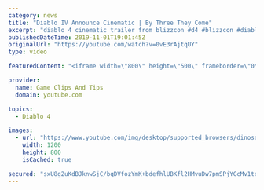 ```yaml
---
category: news
title: "Diablo IV Announce Cinematic | By Three They Come"
excerpt: "diablo 4 cinematic trailer from blizzcon #d4 #blizzcon #diablo."
publishedDateTime: 2019-11-01T19:01:45Z
originalUrl: "https://youtube.com/watch?v=0vE3rAjtqUY"
type: video

featuredContent: "<iframe width=\"800\" height=\"500\" frameborder=\"0\" src=\"https://www.youtube.com/embed/0vE3rAjtqUY\" allow=\"accelerometer; autoplay; encrypted-media; gyroscope; picture-in-picture\" allowfullscreen></iframe>"

provider:
  name: Game Clips And Tips
  domain: youtube.com

topics:
  - Diablo 4

images:
  - url: "https://www.youtube.com/img/desktop/supported_browsers/dinosaur.png"
    width: 1200
    height: 800
    isCached: true

secured: "sxU8g2uKdBJknwSjC/bqDVfozYmK+bdefhlUBKfl2HMvuDw7pmSPjYGcMv1tqP4YJVcc8s0fl7qSCEUyX1dtCZbDeJ4Qwp2mriJbplB7LA3PUsW/zUhDMkMddULEtl4gbkx9mMqG883Nlr0MmPCbFHi6YM6zxFXlKaBLtiHHxr4bhMOeVw9K6feYwJt20YINiq1B1lcEzQC1Q9eeTwQSVLMhF2HF+Lq3kLnXoqIh3Dei/P+qy5ie6cpCvAtTeTgM6Ifd+ybtVKfVn8GJ2PcscTzJTKpcTg5gM/g6a+jRF4z3DEpN+Xcmva84Hn3CMryRvBB/mRjpLcv0xLAMCIV1G1FyqBL7Ofh9530vF0ONbEooy0uVo1WhI/01m1H3OwlAx29gEEOa7w2J8WZr6avJ4A==;xytOk7FIoY9mCKswVHDY7g=="
---
```


